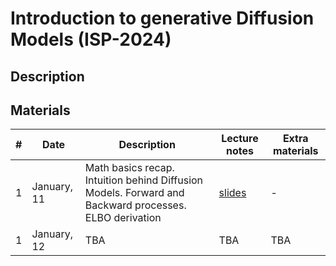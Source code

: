 # Introduction to generative Diffusion Models (ISP-2024)

## Description

## Materials

| # | Date | Description | Lecture notes | Extra materials |
|---|---|---|---|---|
| 1 | January, 11 | Math basics recap. Intuition behind Diffusion Models. Forward and Backward processes. ELBO derivation | [slides](lectures/lecture1.pdf) | - |
| 1 | January, 12 | TBA | TBA | TBA |
